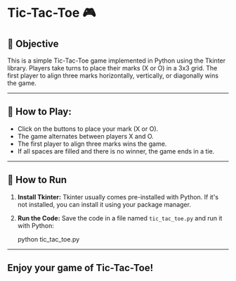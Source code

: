 Tic-Tac-Toe 🎮
==============

🎯 Objective
------------

This is a simple Tic-Tac-Toe game implemented in Python using the Tkinter library. Players take turns to place their marks (X or O) in a 3x3 grid. The first player to align three marks horizontally, vertically, or diagonally wins the game.

* * *

🚀 How to Play:
---------------

*   Click on the buttons to place your mark (X or O).
*   The game alternates between players X and O.
*   The first player to align three marks wins the game.
*   If all spaces are filled and there is no winner, the game ends in a tie.

* * *

🔧 How to Run
-------------

1.  **Install Tkinter:** Tkinter usually comes pre-installed with Python. If it's not installed, you can install it using your package manager.
2.  **Run the Code:** Save the code in a file named `tic_tac_toe.py` and run it with Python:

    python tic_tac_toe.py

* * *

Enjoy your game of Tic-Tac-Toe!
-------------------------------
